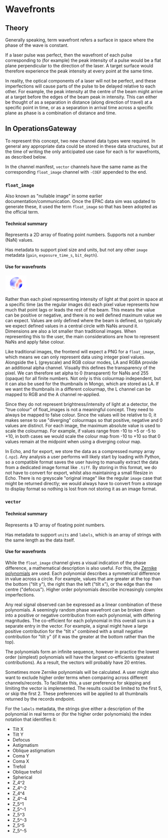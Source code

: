 # Wavefronts

## Theory

Generally speaking, term wavefront refers a surface in space where the phase of the wave is constant.

If a laser pulse was perfect, then the wavefront of each pulse corresponding to (for example) the peak intensity of a pulse would be a flat plane perpendicular to the direction of the laser. A target surface would therefore experience the peak intensity at every point at the same time.

In reality, the optical components of a laser will not be perfect, and these imperfections will cause parts of the pulse to be delayed relative to each other. For example, the peak intensity at the centre of the beam might arrive at a target before the edges of the beam peak in intensity. This can either be thought of as a separation in distance (along direction of travel) at a specific point in time, or as a separation in arrival time across a specific plane as phase is a combination of distance and time.

## In OperationsGateway

To represent this concept, two new channel data types were required. In general any appropriate data could be stored in these data structures, but at the time of writing the only anticipated use case for each is for wavefronts, as described below.

In the channel manifest, `vector` channels have the same name as the corresponding `float_image` channel with `-COEF` appended to the end.

### `float_image`

Also known as "nullable image" in some earlier documentation/communication. Once the EPAC data sim was updated to generate these, it used the term `float_image` so that has been adopted as the official term.

#### Technical summary

Represents a 2D array of floating point numbers. Supports not a number (NaN) values.

Has metadata to support pixel size and units, but not any other `image` metadata (`gain`, `exposure_time_s`, `bit_depth`).

#### Use for wavefronts

![Example of a wavefront image using the bwr diverging colourmap](float_image.png)

Rather than each pixel representing intensity of light at that point in space at a specific time (as the regular images do) each pixel value represents how much that point lags or leads the rest of the beam. This means the value can be positive or negative, and there is no well defined maximum value we can expect. Values are only defined where the beam is defined, so typically we expect defined values in a central circle with NaNs around it. Dimensions are also a lot smaller than traditional images. When representing this to the user, the main considerations are how to represent NaNs and apply false colour.

Like traditional images, the frontend will expect a PNG for a `float_image`, which means we can only represent data using integer pixel values. Alongside the L (greyscale) and RGB colour modes, LA and RGBA provide an additional alpha channel. Visually this defines the transparency of the pixel. We can therefore set alpha to 0 (transparent) for NaNs and 255 (opaque) for all finite numbers. Not only is this colourmap independent, but it can also be used for the thumbnails in Mongo, which are stored as LA. If we want the thumbnails in a different colourmap, the L channel can be mapped to RGB and the A channel re-applied.

Since they do not represent brightness/intensity of light at a detector, the "true colour" of float_images is not a meaningful concept. They need to always be mapped to false colour. Since the values will be relative to 0, it makes sense to use "diverging" colourmaps so that positive, negative and 0 values are distinct. For each image, the maximum absolute value is used to scale the colourmap. For example, if values range from -10 to +5 or -5 to +10, in both cases we would scale the colour map from -10 to +10 so that 0 values remain at the midpoint when using a diverging colour map.

In Echo, and for export, we store the data as a compressed numpy array (`.npz`). Any analysis a user performs will likely start by loading with Python, so a compatible format saves the user having to manually extract the data from a dedicated image format like `.tiff`. By storing in this format, we do not have to convert for export, whilst also maintaining a small filesize in Echo. There is no greyscale "original image" like the regular `image` case that might be returned directly; we would always have to convert from a storage to display format so nothing is lost from not storing it as an image format.

### `vector`

#### Technical summary

Represents a 1D array of floating point numbers.

Has metadata to support `units` and `labels`, which is an array of strings with the same length as the data itself.

#### Use for wavefronts

While the `float_image` channel gives a visual indication of the phase difference, a mathematical description is also useful. For this, the [Zernike polynomials](https://en.wikipedia.org/wiki/Zernike_polynomials) are used. Each polynomial describes a symmetrical difference in value across a circle. For example, values that are greater at the top than the bottom ("tilt y"), the right than the left ("tilt x"), or the edge than the centre ("defocus"). Higher order polynomials describe increasingly complex imperfections.

Any real signal observed can be expressed as a linear combination of these polynomials. A seemingly random phase wavefront can be broken down into a positive or negative contribution from each polynomial, with differing magnitudes. The co-efficient for each polynomial in this overall sum is a separate entry in the vector. For example, a signal might have a large positive contribution for the "tilt x" combined with a small negative contribution for "tilt y" (if it was the greater at the bottom rather than the top).

The polynomials form an infinite sequence, however in practice the lowest order (simplest) polynomials will have the largest co-efficients (greatest contributions). As a result, the vectors will probably have 20 entries.

Sometimes more Zernike polynomials will be calculated. A user might also want to exclude higher order terms when comparing across different channels/records. To facilitate this, a user preference for skipping and limiting the vector is implemented. The results could be limited to the first 5, or skip the first 2. These preferences will be applied to all thumbnails returned by the records endpoint.

For the `labels` metadata, the strings give either a description of the polynomial in real terms or (for the higher order polynomials) the index notation that identifies it:

- Tilt X
- Tilt Y
- Defocus
- Astigmatism
- Oblique astigmatism
- Coma Y
- Coma X
- Trefoil
- Oblique trefoil
- Spherical
- Z_4^2
- Z_4^-2
- Z_4^4
- Z_4^-4
- Z_5^1
- Z_5^-1
- Z_5^3
- Z_5^-3
- Z_5^5
- Z_5^-5
